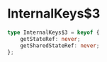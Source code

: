 # InternalKeys$3

```ts
type InternalKeys$3 = keyof {
    getStateRef: never;
    getSharedStateRef: never;
};
```


